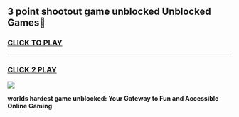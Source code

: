 
## 3 point shootout game unblocked Unblocked Games👋
<h3>
<a href="https://premium.freeplayer.one?title=3_point_shootout_game_unblocked&ref=16F">CLICK TO PLAY</a></h3>
<hr>

<h3>
<a href="https://premium.freeplayer.one?title=3_point_shootout_game_unblocked&ref=16F">CLICK 2 PLAY</a>
  
</h3>

<a href="https://premium.freeplayer.one?title=3_point_shootout_game_unblocked&ref=16F/"><img src="https://clearcache.store/games.png"></a>


**worlds hardest game unblocked: Your Gateway to Fun and Accessible Online Gaming**
